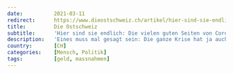 ```yaml
---
date:          2021-03-11
redirect:      https://www.dieostschweiz.ch/artikel/hier-sind-sie-endlich-die-vielen-guten-seiten-von-corona-bGaEKz5
title:         Die Ostschweiz
subtitle:      'Hier sind sie endlich: Die vielen guten Seiten von Corona'
description:   'Eines muss mal gesagt sein: Die ganze Krise hat ja auch gute Seiten. Self-Made-Millionäre spriessen wie Pilze aus dem Boden, die Pharmaindustrie mästet ihre Aktionäre und die Politik weiss jetzt, was sie alles dem Volk aufbürden kann. Jeder kann Teil dieser Erfolgsstory werden.'
country:       [CH]
categories:    [Mensch, Politik]
tags:          [geld, massnahmen]
---
```

